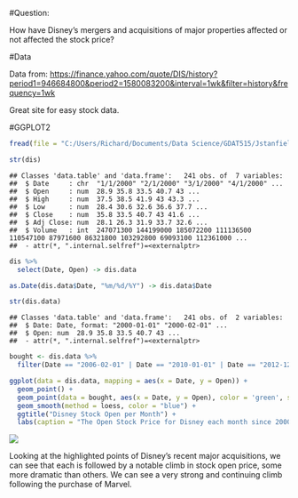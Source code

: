\#Question:

How have Disney’s mergers and acquisitions of major properties affected
or not affected the stock price?

\#Data

Data from:
<https://finance.yahoo.com/quote/DIS/history?period1=946684800&period2=1580083200&interval=1wk&filter=history&frequency=1wk>

Great site for easy stock
data.

\#GGPLOT2

``` r
fread(file = "C:/Users/Richard/Documents/Data Science/GDAT515/Jstanfield-Assignment2/DIS.csv") -> dis

str(dis)
```

    ## Classes 'data.table' and 'data.frame':   241 obs. of  7 variables:
    ##  $ Date     : chr  "1/1/2000" "2/1/2000" "3/1/2000" "4/1/2000" ...
    ##  $ Open     : num  28.9 35.8 33.5 40.7 43 ...
    ##  $ High     : num  37.5 38.5 41.9 43 43.3 ...
    ##  $ Low      : num  28.4 30.6 32.6 36.6 37.7 ...
    ##  $ Close    : num  35.8 33.5 40.7 43 41.6 ...
    ##  $ Adj Close: num  28.1 26.3 31.9 33.7 32.6 ...
    ##  $ Volume   : int  247071300 144199000 185072200 111136500 110547100 87971600 86321800 103292800 69093100 112361000 ...
    ##  - attr(*, ".internal.selfref")=<externalptr>

``` r
dis %>%
  select(Date, Open) -> dis.data

as.Date(dis.data$Date, "%m/%d/%Y") -> dis.data$Date

str(dis.data)
```

    ## Classes 'data.table' and 'data.frame':   241 obs. of  2 variables:
    ##  $ Date: Date, format: "2000-01-01" "2000-02-01" ...
    ##  $ Open: num  28.9 35.8 33.5 40.7 43 ...
    ##  - attr(*, ".internal.selfref")=<externalptr>



``` r
bought <- dis.data %>%
  filter(Date == "2006-02-01" | Date == "2010-01-01" | Date == "2012-12-01" | Date == "2019-04-01")

ggplot(data = dis.data, mapping = aes(x = Date, y = Open)) +
  geom_point() +
  geom_point(data = bought, aes(x = Date, y = Open), color = 'green', size = 5) +
  geom_smooth(method = loess, color = "blue") +
  ggtitle("Disney Stock Open per Month") +
  labs(caption = "The Open Stock Price for Disney each month since 2000. The purchases of Pixar, Marvel, Lucasfilm, and Fox are highlighted.")
```

![](Jstanfield-Assignment2_files/figure-gfm/unnamed-chunk-1-1.png)<!-- -->

Looking at the highlighted points of Disney’s recent major acquisitions,
we can see that each is followed by a notable climb in stock open price,
some more dramatic than others. We can see a very strong and continuing
climb following the purchase of Marvel.
